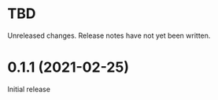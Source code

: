 # TBD

Unreleased changes. Release notes have not yet been written.

# 0.1.1 (2021-02-25)

Initial release
